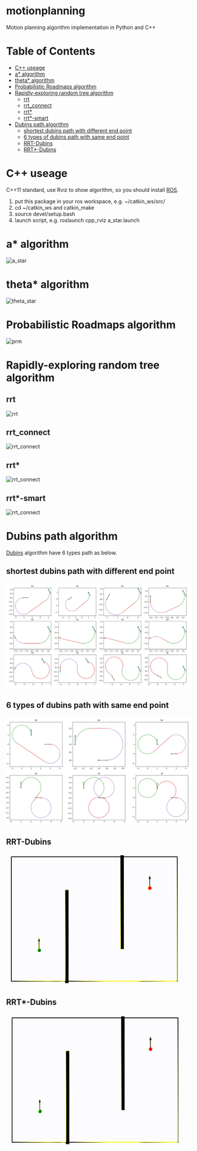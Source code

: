 # motionplanning
Motion planning algorithm implementation in Python and C++

# Table of Contents
   * [C++ useage](#c-useage)
   * [a* algorithm](#a-algorithm)
   * [theta* algorithm](#theta-algorithm)
   * [Probabilistic Roadmaps algorithm](#probabilistic-roadmaps-algorithm)
   * [Rapidly-exploring random tree algorithm](#rapidly-exploring-random-tree-algorithm)
      * [rrt](#rrt)
      * [rrt_connect](#rrt_connect)
      * [rrt*](#rrt-1)
      * [rrt*-smart](#rrt-smart)
   * [Dubins path algorithm](#dubins-path-algorithm)
      * [shortest dubins path with different end point](#shortest-dubins-path-with-different-end-point)
      * [6 types of dubins path with same end point](#6-types-of-dubins-path-with-same-end-point)
      * [RRT-Dubins](#rrt-dubins)
      * [RRT*-Dubins](#rrt-dubins-1)

# C++ useage

C++11 standard, use Rviz to show algorithm, so you should install [ROS](https://www.ros.org/).

1. put this package in your ros workspace, e.g. ~/catkin_ws/src/
2. cd ~/catkin_ws and catkin_make
3. source devel/setup.bash
4. launch script, e.g. roslaunch cpp_rviz a_star.launch

# a* algorithm
![a_star](https://github.com/dawnjeanh/image_resource/raw/master/gif/a_star_rviz.gif)

# theta* algorithm
![theta_star](https://github.com/dawnjeanh/image_resource/raw/master/gif/theta_star_rviz.gif)

# Probabilistic Roadmaps algorithm
![prm](https://github.com/dawnjeanh/image_resource/raw/master/gif/prm_rviz.gif)

# Rapidly-exploring random tree algorithm

## rrt
![rrt](https://github.com/dawnjeanh/image_resource/raw/master/gif/rrt_rviz.gif)

## rrt_connect
![rrt_connect](https://github.com/dawnjeanh/image_resource/raw/master/gif/rrt_connect_rviz.gif)

## rrt*
![rrt_connect](https://github.com/dawnjeanh/image_resource/raw/master/gif/rrt_star_rviz.gif)

## rrt*-smart
![rrt_connect](https://github.com/dawnjeanh/image_resource/raw/master/gif/rrt_star_smart.gif)

# Dubins path algorithm
[Dubins](https://github.com/dawnjeanh/motionplanning/tree/master/doc/Dubins_path.md) algorithm have 6 types path as below.
## shortest dubins path with different end point
![](https://github.com/dawnjeanh/image_resource/raw/master/png/Dubins_1.png)
## 6 types of dubins path with same end point
![](https://github.com/dawnjeanh/image_resource/raw/master/png/Dubins_2.png)
## RRT-Dubins
![rrt_dubins](https://github.com/dawnjeanh/image_resource/raw/master/gif/rrt_dubins.gif)
## RRT*-Dubins
![rrt_star_dubins](https://github.com/dawnjeanh/image_resource/raw/master/gif/rrt_star_dubins.gif)